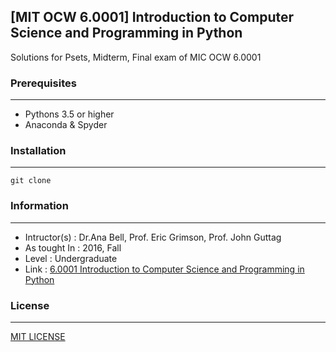 ## [MIT OCW 6.0001] Introduction to Computer Science and Programming in Python
Solutions for Psets, Midterm, Final exam of MIC OCW 6.0001
### Prerequisites
-----------------
- Pythons 3.5 or higher
- Anaconda & Spyder
### Installation
----------------
`git clone `
### Information
---------------
* Intructor(s) : Dr.Ana Bell, Prof. Eric Grimson, Prof. John Guttag
* As tought In : 2016, Fall
* Level : Undergraduate
* Link : [6.0001 Introduction to Computer Science and Programming in Python](https://ocw.mit.edu/courses/electrical-engineering-and-computer-science/6-0001-introduction-to-computer-science-and-programming-in-python-fall-2016/index.htm)

### License
---------------
[MIT LICENSE](https://github.com/siwanyyang/MIT_OCW_6.0001/blob/main/LICENSE)


